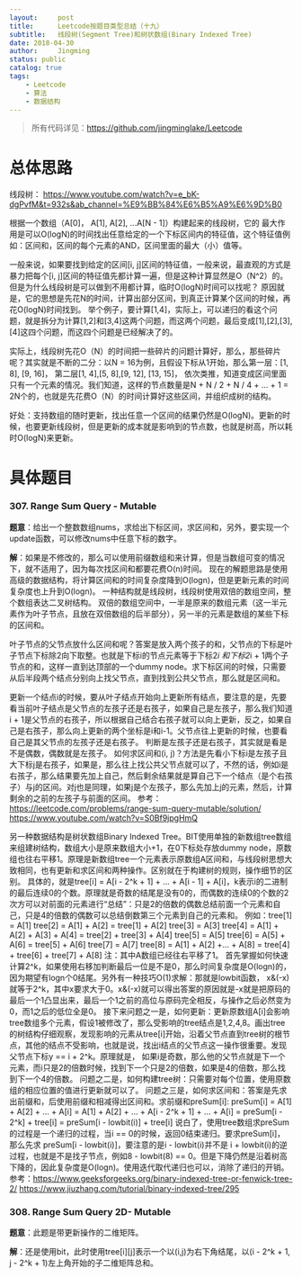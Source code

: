 ```yaml
---
layout:     post
title:      Leetcode按题目类型总结（十九）
subtitle:   线段树(Segment Tree)和树状数组(Binary Indexed Tree)
date: 2018-04-30
author:     Jingming
status: public
catalog: true
tags:
    - Leetcode
    - 算法
    - 数据结构
---
```

> 所有代码详见：https://github.com/jingminglake/Leetcode

# 总体思路
线段树：
https://www.youtube.com/watch?v=e_bK-dgPvfM&t=932s&ab_channel=%E9%BB%84%E6%B5%A9%E6%9D%B0

根据一个数组（A[0]， A[1], A[2], ...A[N - 1]）构建起来的线段树，它的
最大作用是可以O(logN)的时间找出任意给定的一个下标区间内的特征值，这个特征值例如：区间和，区间的每个元素的AND，区间里面的最大（小）值等。

一般来说，如果要找到给定的区间[i, j]区间的特征值，一般来说，最直观的方式是暴力把每个[i, j]区间的特征值先都计算一遍，但是这种计算显然是O（N^2）的。
但是为什么线段树是可以做到不用都计算，临时O(logN)时间可以找呢？
原因就是，它的思想是先花N的时间，计算出部分区间，到真正计算某个区间的时候，再花O(logN)时间找到。
举个例子，要计算[1,4]，实际上，可以递归的看这个问题，就是拆分为计算[1,2]和[3,4]这两个问题，而这两个问题，最后变成[1],[2],[3],[4]这四个问题，而这四个问题是已经解决了的。

实际上，线段树先花O（N）的时间把一些碎片的问题计算好，那么，那些碎片呢？其实就是不断的二分：以N = 16为例，且假设下标从1开始，那么第一层：[1, 8], [9, 16]， 第二层[1, 4],[5, 8],[9, 12], [13, 15]，
依次类推，知道变成区间里面只有一个元素的情况。我们知道，这样的节点数量是N + N / 2 + N / 4 + ... + 1 = 2N个的，也就是先花费O（N）的时间计算好这些区间，并组织成树的结构。

好处：支持数组的随时更新，找出任意一个区间的结果仍然是O(logN)。更新的时候，也要更新线段树，但是更新的成本就是影响到的节点数，也就是树高，所以耗时O(logN)来更新。

# 具体题目

### 307. Range Sum Query - Mutable
**题意**：给出一个整数数组nums，求给出下标区间，求区间和，另外，要实现一个update函数，可以修改nums中任意下标的数字。

**解**：如果是不修改的，那么可以使用前缀数组和来计算，但是当数组可变的情况下，就不适用了，因为每次找区间和都要花费O(n)时间。
现在的解题思路是使用高级的数据结构，将计算区间和的时间复杂度降到O(logn)，但是更新元素的时间复杂度也上升到O(logn)。
一种结构就是线段树，线段树使用双倍的数组空间，整个数组表达二叉树结构。
双倍的数组空间中，一半是原来的数组元素（这一半元素作为叶子节点，且放在双倍数组的后半部分），另一半的元素是数组的某些下标的区间和。

叶子节点的父节点放什么区间和呢？答案是放入两个孩子的和，父节点的下标是叶子节点下标除2向下取整。也就是下标i的节点元素等于下标2*i 和下标2*i + 1两个子节点的和，这样一直到达顶部的一个dummy node。求下标区间的时候，只需要从后半段两个结点分别向上找父节点，直到找到公共父节点，那么就是区间和。

更新一个结点i的时候，要从叶子结点开始向上更新所有结点，要注意的是，先要看当前叶子结点是父节点的左孩子还是右孩子，如果自己是左孩子，那么我们知道i + 1是父节点的右孩子，所以根据自己结合右孩子就可以向上更新，反之，如果自己是右孩子，那么向上更新的两个坐标是i和i-1。父节点往上更新的时候，也要看自己是其父节点的左孩子还是右孩子。
判断是左孩子还是右孩子，其实就是看是不是偶数，偶数就是左孩子。
如何求区间和(i, j)？方法是先看小下标i是左孩子且大下标j是右孩子，如果是，那么往上找公共父节点就可以了，不然的话，例如i是右孩子，那么结果要先加上自己，然后剩余结果就是算自己下一个结点（是个右孩子）与j的区间。对j也是同理，如果j是个左孩子，那么先加上j的元素，然后，计算剩余的之前的左孩子与前面的区间。
参考：https://leetcode.com/problems/range-sum-query-mutable/solution/
https://www.youtube.com/watch?v=S0Bf9jpgHmQ

另一种数据结构是树状数组Binary Indexed Tree。BIT使用单独的新数组tree数组来组建树结构，数组大小是原来数组大小+1，在0下标处存放dummy node，原数组也往右平移1。原理是新数组tree一个元素表示原数组A区间和，与线段树思想大致相同，也有更新和求区间和两种操作。区别就在于构建树的规则，操作细节的区别。
具体的，就是tree\[i] = A\[i - 2^k + 1] + ... + A\[i - 1] + A\[i]，k表示i的二进制的最后连续0的个数。原理就是奇数的结尾是没有0的，而偶数的连续0的个数的2次方可以对前面的元素进行“总结”：只是2的倍数的偶数总结前面一个元素和自己，只是4的倍数的偶数可以总结倒数第三个元素到自己的元素和。
例如：tree\[1] = A\[1]
tree\[2] = A\[1] + A\[2] = tree\[1] + A\[2]
tree\[3] = A\[3] 
tree\[4] = A\[1] + A\[2] + A\[3] + A\[4] = tree\[2] + tree\[3] + A\[4]
tree\[5] = A\[5]
tree\[6] = A\[5] + A\[6] = tree\[5] + A\[6]
tree\[7] = A\[7]
tree\[8] = A\[1] + A\[2] +... + A\[8] = tree\[4] + tree\[6] + tree\[7] + A\[8]
注：其中A数组已经往右平移了1。
首先掌握如何快速计算2^k，如果使用右移加判断最后一位是不是0，那么时间复杂度是O(logn)的，因为期望有logn个0结尾。另外有一种技巧O(1)求解：那就是lowbit函数， x&(-x)就等于2^k，其中x要求大于0。x&(-x)就可以得出答案的原因就是-x就是把原码的最后一个1凸显出来，最后一个1之前的高位与原码完全相反，与操作之后必然变为0，而1之后的低位全是0。
接下来问题之一是，如何更新：更新原数组A\[i]会影响tree数组多个元素，假设1被修改了，那么受影响的tree结点是1,2,4,8。画出tree的树结构仔细观察，发现影响的元素从tree\[i]开始，沿着父节点直到tree树的根节点，其他的结点不受影响，也就是说，找出i结点的父节点这一操作很重要。发现父节点下标y == i + 2^k。原理就是， 如果i是奇数，那么他的父节点就是下一个元素，而i只是2的倍数时候，找到下一个只是2的倍数，如果是4的倍数，那么找到下一个4的倍数。
问题之二是，如何构建tree树：只需要对每个位置，使用原数组的相应位置的值进行更新就可以了。
问题之三是，如何求区间和：答案是先求出前缀和，后使用前缀和相减得出区间和。求前缀和preSum\[i]:
preSum\[i] = A\[1] + A\[2] + ... + A\[i]
                 =  A\[1] + A\[2] + ... + A\[i - 2^k + 1] + ... + A\[i]
                 =  preSum\[i - 2^k] + tree\[i]
                 = preSum\[i - lowbit(i)] + tree\[i]
说白了，使用tree数组求preSum的过程是一个递归的过程，当i == 0的时候，返回0结束递归。要求preSum\[i]，那么先求 preSum\[i - lowbit(i)]，要注意的是i - lowbit(i)并不是 i + lowbit(i)的逆过程，也就是不是找子节点，例如8 - lowbit(8) == 0。但是下降仍然是沿着树高下降的，因此复杂度是O(logn)。使用迭代取代递归也可以，消除了递归的开销。
参考：https://www.geeksforgeeks.org/binary-indexed-tree-or-fenwick-tree-2/
https://www.jiuzhang.com/tutorial/binary-indexed-tree/295
### 308. Range Sum Query  2D- Mutable
**题意**：此题是带更新操作的二维矩阵。

**解**：还是使用bit，此时使用tree\[i]\[j]表示一个以(i,j)为右下角结尾，以(i - 2^k + 1, j - 2^k + 1)左上角开始的子二维矩阵总和。